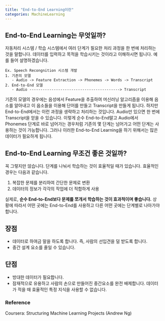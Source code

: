 ```yaml
---
title: "End-to-End Learning이란"
categories: MachineLearning
---
```


## End-to-End Learning는 무엇일까?
자동처리 시스템 / 학습 시스템에서 여러 단계가 필요한 처리 과정을 한 번에 처리하는 것을 말합니다. 데이터를 입력하고 목적을 학습시키는 것이라고 이해하시면 됩니다. 예를 들어 설명하겠습니다.
```
Ex. Speech Recongnition 시스템 개발
1. 기존의 모델
   - Audio -> Feature Extraction -> Phonemes -> Words -> Transcript
2. End-to-End 모델
   - Audio -----------------------------------------> Transcript
```

기존의 모델의 경우에는 음성에서 Feature을 추출하여 머신러닝 알고리즘을 이용해 음소를 알아내고 이 음소들을 이용해 단어를 만들고 Transcript을 만들게 됩니다. 하지만 End-to-End에서는 이런 과정을 생략하고 처리하는 것입니다. Audio만 있으면 한 번에 Transcript을 얻을 수 있습니다. 이렇게 순수 End-to-End말고 Audio에서 Phonemes 단계로 바로 넘어가는 경우처럼 기존의 몇 단계는 넘어가고 어떤 단계는 사용하는 것이 가능합니다. 그러나 이러한 End-to-End Learning을 하기 위해서는 많은 데이터가 필요하게 됩니다. 

## End-to-End Learning 무조건 좋은 것일까?
꼭 그렇지만 않습니다. 단계를 나눠서 학습하는 것이 효율적일 때가 있습니다. 효율적인 경우는 다음과 같습니다.
1. 복잡한 문제를 분리하여 간단한 문제로 변환
2. 데이터의 정보가 각각의 작업에 더 적합하게 사용

실제로, **순수 End-to-End보다 문제를 쪼개서 학습하는 것이 효과적이며 좋습니다.** 상황에 따라서 어떤 곳에는 End-to-End를 사용하고 다른 어떤 곳에는 단계별로 나아가야 합니다.

## 장점
- 데이터로 하여금 말을 하도록 합니다. 즉, 사람의 선입견을 덜 받도록 합니다.
- 중간 설계 요소를 줄일 수 있습니다.

## 단점
- 방대한 데이터가 필요합니다.
- 잠재적으로 유용하고 사람의 손으로 만들어진 중간요소를 완전 배제합니다. 데이터가 적을 때 효율적인 특정 지식을 사용할 수 없습니다.

### Reference
Coursera: Structuring Machine Learning Projects (Andrew Ng)